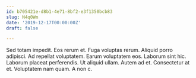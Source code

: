 ```yaml
---
id: b705421e-d8b1-4e71-8bf2-e3f1350bcb83
slug: N4q0Wm
date: '2019-12-17T00:00:00Z'
draft: false

---
```


Sed totam impedit. Eos rerum et. Fuga voluptas rerum. Aliquid porro adipisci. Ad repellat voluptatem. Earum voluptatem eos. Laborum sint hic. Laborum placeat perferendis. Ut aliquid ullam. Autem ad et. Consectetur at et. Voluptatem nam quam. A non c.
